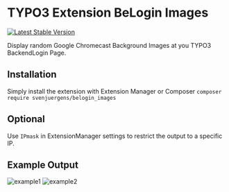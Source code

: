 # TYPO3 Extension BeLogin Images

[![Latest Stable Version](https://img.shields.io/packagist/v/svenjuergens/belogin_images.svg)](https://packagist.org/packages/svenjuergens/belogin_images)

Display random Google Chromecast Background Images at you TYPO3 BackendLogin Page.

## Installation

Simply install the extension with Extension Manager or Composer
`composer require svenjuergens/belogin_images`

## Optional
Use `IPmask` in ExtensionManager settings to restrict the output to a specific IP.

## Example Output
![example1](https://raw.github.com/SvenJuergens/belogin_images/master/Documentation/example1.png)
![example2](https://raw.github.com/SvenJuergens/belogin_images/master/Documentation/example2.png)
